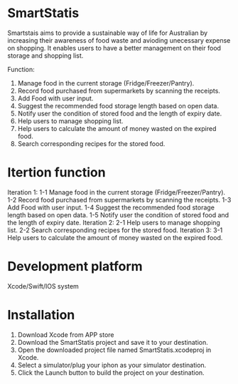 # SmartStatis
  Smartstais aims to provide a sustainable way of life for Australian by increasing their awareness of food waste and avioding unecessary expense on shopping. It enables users to have a better management on their food storage and shopping list.

Function:
1. Manage food in the current storage (Fridge/Freezer/Pantry).
2. Record food purchased from supermarkets by scanning the receipts.
3. Add Food with user input.
4. Suggest the recommended food storage length based on open data.
5. Notify user the condition of stored food and the length of expiry date.
6. Help users to manage shopping list.
7. Help users to calculate the amount of money wasted on the expired food.
8. Search corresponding recipes for the stored food.
# Itertion function
Iteration 1: 
  1-1 Manage food in the current storage (Fridge/Freezer/Pantry).
  1-2 Record food purchased from supermarkets by scanning the receipts.
  1-3 Add Food with user input.
  1-4 Suggest the recommended food storage length based on open data.
  1-5 Notify user the condition of stored food and the length of expiry date.
Iteration 2:
  2-1 Help users to manage shopping list.
  2-2 Search corresponding recipes for the stored food.
Iteration 3:
  3-1 Help users to calculate the amount of money wasted on the expired food.
# Development platform
  Xcode/Swift/IOS system
# Installation 
  1. Download Xcode from APP store
  2. Download the SmartStatis project and save it to your destination.
  3. Open the downloaded project file named SmartStatis.xcodeproj in Xcode.
  4. Select a simulator/plug your iphon as your simulator destination.
  5. Click the Launch button to build the project on your destination.
